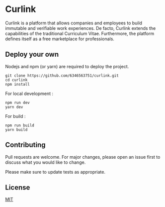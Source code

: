 
# Curlink
Curlink is a platform that allows companies and employees to build immutable and verifiable work experiences. De facto, Curlink extends the capabilities of the traditional Curriculum Vitae. Furthermore, the platform defines itself as a free marketplace for professionals.

## Deploy your own


Nodejs and npm (or yarn) are required to deploy the project.
```
git clone https://github.com/6346563751/curlink.git
cd curlink
npm install
```
For local development :
```
npm run dev
yarn dev
```
For build :
```
npm run build
yarn build
```

## Contributing
Pull requests are welcome. For major changes, please open an issue first to discuss what you would like to change.

Please make sure to update tests as appropriate.

## License
[MIT](https://choosealicense.com/licenses/mit/)
